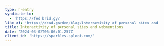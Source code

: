 ```yaml
---
type: h-entry
syndicate-to:
  - 'https://fed.brid.gy/'
like-of: 'https://dead.garden/blog/interactivity-of-personal-sites-and-webmentions.html'
title: Interactivity of personal sites and webmentions
date: '2024-03-02T06:06:01.257Z'
client_id: 'https://sparkles.sploot.com/'
---
```


